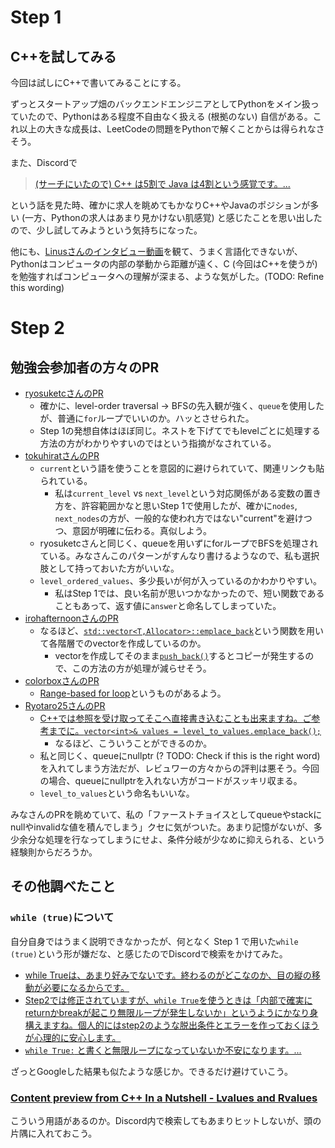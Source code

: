 # Step 1

## C++を試してみる

今回は試しにC++で書いてみることにする。

ずっとスタートアップ畑のバックエンドエンジニアとしてPythonをメイン扱っていたので、Pythonはある程度不自由なく扱える (根拠のない) 自信がある。これ以上の大きな成長は、LeetCodeの問題をPythonで解くことからは得られなさそう。

また、Discordで

> [(サーチにいたので) C++ は5割で Java は4割という感覚です。...](https://discord.com/channels/1084280443945353267/1250696040701497367/1399699477899509893)

という話を見た時、確かに求人を眺めてもかなりC++やJavaのポジションが多い (一方、Pythonの求人はあまり見かけない肌感覚) と感じたことを思い出したので、少し試してみようという気持ちになった。

他にも、[Linusさんのインタビュー動画](https://youtube.com/shorts/ndZW7044PI8?si=g-3NGT8lJ3V4m7Ty)を観て、うまく言語化できないが、Pythonはコンピュータの内部の挙動から距離が遠く、C (今回はC++を使うが) を勉強すればコンピュータへの理解が深まる、ような気がした。(TODO: Refine this wording)

# Step 2

## 勉強会参加者の方々のPR

- [ryosuketcさんのPR](https://github.com/ryosuketc/leetcode_arai60/pull/26)
    - 確かに、level-order traversal -> BFSの先入観が強く、`queue`を使用したが、普通に`for`ループでいいのか。ハッとさせられた。
    - Step 1の発想自体はほぼ同じ。ネストを下げてでもlevelごとに処理する方法の方がわかりやすいのではという指摘がなされている。
- [tokuhiratさんのPR](https://github.com/tokuhirat/LeetCode/pull/26)
    - `current`という語を使うことを意図的に避けられていて、関連リンクも貼られている。
        - 私は`current_level` vs `next_level`という対応関係がある変数の置き方を、許容範囲かなと思いStep 1で使用したが、確かに`nodes`, `next_nodes`の方が、一般的な使われ方ではない"current"を避けつつ、意図が明確に伝わる。真似しよう。
    - ryosuketcさんと同じく、queueを用いずにforループでBFSを処理されている。みなさんこのパターンがすんなり書けるようなので、私も選択肢として持っておいた方がいいな。
    - `level_ordered_values`、多少長いが何が入っているのかわかりやすい。
        - 私はStep 1では、良い名前が思いつかなかったので、短い関数であることもあって、返す値に`answer`と命名してしまっていた。
- [irohafternoonさんのPR](https://github.com/irohafternoon/LeetCode/pull/29)
    - なるほど、[`std::vector<T,Allocator>::emplace_back`](https://en.cppreference.com/w/cpp/container/vector/emplace_back)という関数を用いて各階層でのvectorを作成しているのか。
        - vectorを作成してそのまま[`push_back()`](https://en.cppreference.com/w/cpp/container/vector/push_back)するとコピーが発生するので、この方法の方が処理が減らせそう。
- [colorboxさんのPR](https://github.com/colorbox/leetcode/pull/40)
    - [Range-based for loop](https://en.cppreference.com/w/cpp/language/range-for.html)というものがあるよう。
- [Ryotaro25さんのPR](https://github.com/Ryotaro25/leetcode_first60/pull/28)
    - [C++では参照を受け取ってそこへ直接書き込むことも出来ますね。ご参考までに。`vector<int>& values = level_to_values.emplace_back();`](https://github.com/Ryotaro25/leetcode_first60/pull/28/files#r1729662913)
        - なるほど、こういうことができるのか。
    - 私と同じく、queueにnullptr (? TODO: Check if this is the right word) を入れてしまう方法だが、レビュワーの方々からの評判は悪そう。今回の場合、queueにnullptrを入れない方がコードがスッキリ収まる。
    - `level_to_values`という命名もいいな。

みなさんのPRを眺めていて、私の「ファーストチョイスとしてqueueやstackにnullやinvalidな値を積んでしまう」クセに気がついた。あまり記憶がないが、多少余分な処理を行なってしまうにせよ、条件分岐が少なめに抑えられる、という経験則からだろうか。

## その他調べたこと

### `while (true)`について

自分自身ではうまく説明できなかったが、何となく Step 1 で用いた`while (true)`という形が嫌だな、と感じたのでDiscordで検索をかけてみた。

- [while Trueは、あまり好みでないです。終わるのがどこなのか、目の縦の移動が必要になるからです。](https://github.com/fuga-98/arai60/pull/26#discussion_r2004906584)
- [Step2では修正されていますが、`while True`を使うときは「内部で確実にreturnかbreakが起こり無限ループが発生しないか」というようにかなり身構えますね。個人的にはstep2のような脱出条件とエラーを作っておくほうが心理的に安心します。](https://github.com/tokuhirat/LeetCode/pull/11#discussion_r2080943934)
- [`while True:` と書くと無限ループになっていないか不安になります。...](https://github.com/fuga-98/arai60/pull/23#discussion_r2161159864)

ざっとGoogleした結果も似たような感じか。できるだけ避けていこう。

### [Content preview from C++ In a Nutshell - Lvalues and Rvalues](https://www.oreilly.com/library/view/c-in-a/059600298X/ch03s01.html)

こういう用語があるのか。Discord内で検索してもあまりヒットしないが、頭の片隅に入れておこう。
